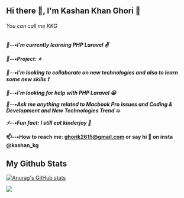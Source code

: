 ## Hi there 👋, I'm Kashan Khan Ghori :boy:

###### You can call me KKG

***🌱--:black_small_square:I’m currently learning PHP Laravel :v:*** 

***🔭--:black_small_square:Project:  :star:***

***👯--:black_small_square:I’m looking to collaborate on new technologies and also to learn some new skills :exclamation:***

***🤔--:black_small_square:I’m looking for help with PHP Laravel :grinning:***

***💬--:black_small_square:Ask me anything related to Macbook Pro issues and Coding & Development and New Technologies Trend :boom:***

***⚡--:black_small_square:Fun fact: I still eat kinderjoy :pill:***

**📫--:black_small_square:How to reach me: ghorik2615@gmail.com or say hi :wave: on insta @kashan_kg**

## **My Github Stats**

[![Anurag's GitHub stats](https://github-readme-stats.vercel.app/api?username=KashanKG&show_icons=true&count_private=true)](https://github.com/anuraghazra/github-readme-stats)

 ![](https://komarev.com/ghpvc/?username=KashanKG&style=for-the-badge)
